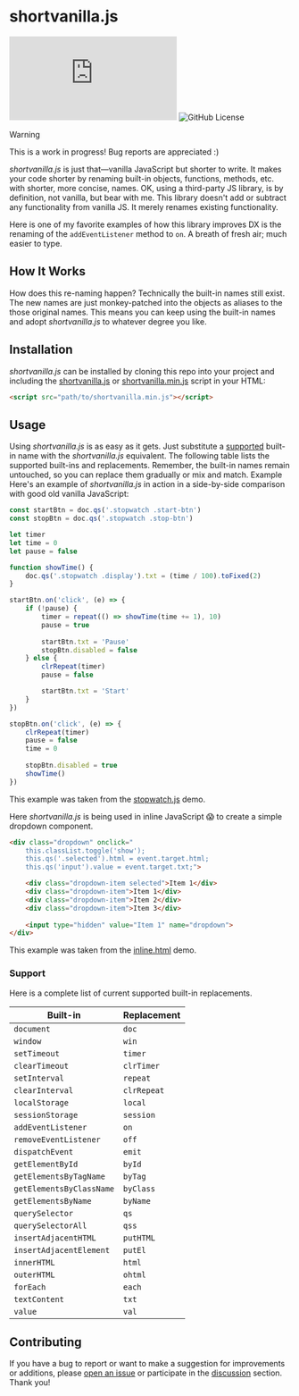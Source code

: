 # shortvanilla.js

![GitHub file size in bytes](https://img.shields.io/github/size/osmium2259/shortvanilla-js/shortvanilla.min.js?style=flat-square&label=Minified) ![GitHub License](https://img.shields.io/github/license/osmium2259/shortvanilla-js?style=flat-square&label=License)

> [!WARNING]
> This is a work in progress! Bug reports are appreciated :)

_shortvanilla.js_ is just that—vanilla JavaScript but shorter to write. It makes your code shorter by renaming built-in objects, functions, methods, etc. with shorter, more concise, names. OK, using a third-party JS library, is by definition, not vanilla, but bear with me. This library doesn't add or subtract any functionality from vanilla JS. It merely renames existing functionality.

Here is one of my favorite examples of how this library improves DX is the renaming of the `addEventListener` method to `on`. A breath of fresh air; much easier to type.

## How It Works

How does this re-naming happen? Technically the built-in names still exist. The new names are just monkey-patched into the objects as aliases to the those original names. This means you can keep using the built-in names and adopt _shortvanilla.js_ to whatever degree you like. 

## Installation

_shortvanilla.js_ can be installed by cloning this repo into your project and including the [shortvanilla.js](shortvanilla.js) or [shortvanilla.min.js](shortvanilla.min.js) script in your HTML:

```html
<script src="path/to/shortvanilla.min.js"></script>
```

## Usage

Using _shortvanilla.js_ is as easy as it gets. Just substitute a [supported](#support) built-in name with the _shortvanilla.js_ equivalent. The following table lists the supported built-ins and replacements. Remember, the built-in names remain untouched, so you can replace them gradually or mix and match.
Example
Here's an example of _shortvanilla.js_ in action in a side-by-side comparison with good old vanilla JavaScript:

```javascript
const startBtn = doc.qs('.stopwatch .start-btn')
const stopBtn = doc.qs('.stopwatch .stop-btn')

let timer
let time = 0
let pause = false

function showTime() {
    doc.qs('.stopwatch .display').txt = (time / 100).toFixed(2)
}

startBtn.on('click', (e) => {
    if (!pause) {
        timer = repeat(() => showTime(time += 1), 10)
        pause = true
        
        startBtn.txt = 'Pause'
        stopBtn.disabled = false
    } else {            
        clrRepeat(timer)
        pause = false

        startBtn.txt = 'Start'
    }
})

stopBtn.on('click', (e) => {
    clrRepeat(timer)
    pause = false
    time = 0
    
    stopBtn.disabled = true
    showTime()
})
```
This example was taken from the [stopwatch.js](demos/stopwatch.js) demo.

Here _shortvanilla.js_ is being used in inline JavaScript 😱 to create a simple dropdown component.

```html
<div class="dropdown" onclick="
    this.classList.toggle('show'); 
    this.qs('.selected').html = event.target.html; 
    this.qs('input').value = event.target.txt;">

    <div class="dropdown-item selected">Item 1</div>
    <div class="dropdown-item">Item 1</div>
    <div class="dropdown-item">Item 2</div>
    <div class="dropdown-item">Item 3</div>
    
    <input type="hidden" value="Item 1" name="dropdown">
</div>
```
This example was taken from the [inline.html](demos/inline.html) demo.

### Support

Here is a complete list of current supported built-in replacements.

| Built-in                 | Replacement  |
| ------------------------ | ------------ |
| `document`               | `doc`        |
| `window`                 | `win`        |
| `setTimeout`             | `timer`      |
| `clearTimeout`           | `clrTimer`   |
| `setInterval`            | `repeat`     |
| `clearInterval`          | `clrRepeat`  |
| `localStorage`           | `local`      |
| `sessionStorage`         | `session`    |
| `addEventListener`       | `on`         |
| `removeEventListener`    | `off`        |
| `dispatchEvent`          | `emit`       |
| `getElementById`         | `byId`       |
| `getElementsByTagName`   | `byTag`      |
| `getElementsByClassName` | `byClass`    |
| `getElementsByName`      | `byName`     |
| `querySelector`          | `qs`         |
| `querySelectorAll`       | `qss`        |
| `insertAdjacentHTML`     | `putHTML`    |
| `insertAdjacentElement`  | `putEl`      |
| `innerHTML`              | `html`       |
| `outerHTML`              | `ohtml`      |
| `forEach`                | `each`       |
| `textContent`            | `txt`        |
| `value`                  | `val`        |

## Contributing

If you have a bug to report or want to make a suggestion for improvements or additions, please [open an issue](https://github.com/osmium2259/shortvanilla-js/issues) or participate in the [discussion](https://github.com/osmium2259/shortvanilla-js/discussions) section. Thank you!